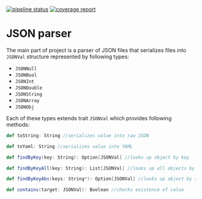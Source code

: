 [![pipeline status](https://gitlab.fit.cvut.cz/kralva10/json-parser/badges/master/pipeline.svg)](https://gitlab.fit.cvut.cz/kralva10/json-parser/commits/master)
[![coverage report](https://gitlab.fit.cvut.cz/kralva10/json-parser/badges/master/coverage.svg)](https://gitlab.fit.cvut.cz/kralva10/json-parser/commits/master)

# JSON parser
The main part of project is a parser of JSON files that serializes files into ```JSONVal``` structure represented by following types:
 - ```JSONNull```
 - ```JSONBool```
 - ```JSONInt```
 - ```JSONDouble```
 - ```JSONString```
 - ```JSONArray```
 - ```JSONObj```

Each of these types extends trait ```JSONVal``` which provides following methods:
```scala
def toString: String //serializes value into raw JSON
```
```scala
def toYaml: String //serializes value into YAML
```
```scala
def findByKey(key: String): Option[JSONVal] //looks up object by key
```
```scala
def findByKeyAll(key: String): List[JSONVal] //looks up all objects by key
```
```scala
def findByKeyAbs(keys: String*): Option[JSONVal] //looks up object by specified absolute path
```
```scala
def contains(target: JSONVal): Boolean //checks existence of value
```
